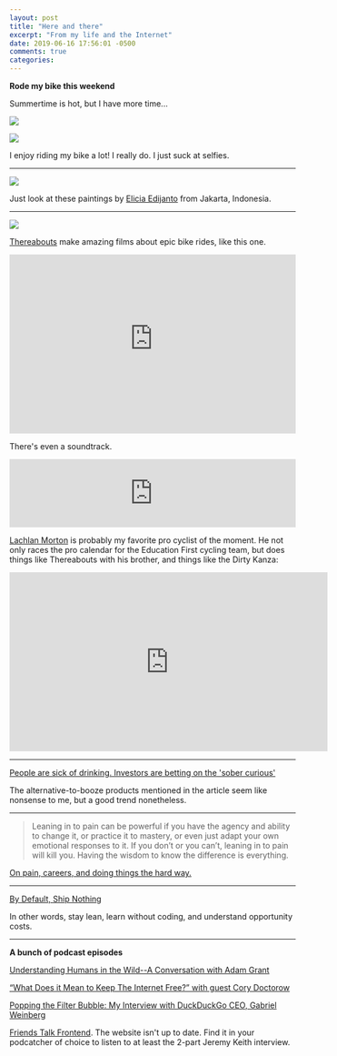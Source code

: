 ```yaml
---
layout: post
title: "Here and there"
excerpt: "From my life and the Internet"
date: 2019-06-16 17:56:01 -0500
comments: true
categories: 
---
```


**Rode my bike this weekend**

Summertime is hot, but I have more time...

![]({{site.url}}/assets/2019/06/IMG_20190615_102239.jpg)

![]({{site.url}}/assets/2019/06/IMG_20190615_101934.jpg)

I enjoy riding my bike a lot! I really do. I just suck at selfies.

---

![]({{site.url}}/assets/2019/06/56ec6930239983.561a0da7eac3d.jpg)

Just look at these paintings by [Elicia Edijanto](https://www.behance.net/eliciaedijanto) from Jakarta, Indonesia.

---

![]({{site.url}}/assets/2019/06/untitled-6229-3.jpg)

[Thereabouts](http://www.thereabouts.com.au/) make amazing films about epic bike rides, like this one.

<iframe width="100%" height="315" src="https://www.youtube-nocookie.com/embed/XuLfbKwcJ6Y" frameborder="0" allow="accelerometer; autoplay; encrypted-media; gyroscope; picture-in-picture" allowfullscreen></iframe>

There's even a soundtrack.

<iframe style="border: 0; width: 100%; height: 120px;" src="https://bandcamp.com/EmbeddedPlayer/album=727248940/size=large/bgcol=ffffff/linkcol=0687f5/tracklist=false/artwork=small/transparent=true/" seamless><a href="http://boxworkmusic.com/album/outskirts-the-shadow-of-the-east-original-soundtrack">Outskirts: The Shadow of the East (Original Soundtrack) by Builder&#39;s Tea</a></iframe>

[Lachlan Morton](https://www.instagram.com/LachlanMorton/) is probably my favorite pro cyclist of the moment. He not only races the pro calendar for the Education First cycling team, but does things like Thereabouts with his brother, and things like the Dirty Kanza:

<iframe width="560" height="315" src="https://www.youtube-nocookie.com/embed/7MJFHWd3XcY" frameborder="0" allow="accelerometer; autoplay; encrypted-media; gyroscope; picture-in-picture" allowfullscreen></iframe>

---

[People are sick of drinking. Investors are betting on the 'sober curious'](https://www.cnn.com/2019/06/08/tech/alcohol-alternative-sober-curious/index.html)

The alternative-to-booze products mentioned in the article seem like nonsense to me, but a good trend nonetheless.

---

>Leaning in to pain can be powerful if you have the agency and ability to change it, or practice it to mastery, or even just adapt your own emotional responses to it.  If you don’t or you can’t, leaning in to pain will kill you.  Having the wisdom to know the difference is everything.

[On pain, careers, and doing things the hard way.](https://charity.wtf/2019/04/30/on-pain-careers-and-doing-things-the-hard-way/)

---

[By Default, Ship Nothing](https://medium.com/@johnpcutler/by-default-ship-nothing-a5d651422aa3)

In other words, stay lean, learn without coding, and understand opportunity costs.

---

**A bunch of podcast episodes**

[Understanding Humans in the Wild--A Conversation with Adam Grant](https://samharris.org/podcasts/158-understanding-humans-wild/)

[“What Does it Mean to Keep The Internet Free?” with guest Cory Doctorow](https://philosophyinpubliclife.org/2019/05/13/4012/)

[Popping the Filter Bubble: My Interview with DuckDuckGo CEO, Gabriel Weinberg](https://fs.blog/gabriel-weinberg/)

[Friends Talk Frontend](https://friendstalkfrontend.com/). The website isn't up to date. Find it in your podcatcher of choice to listen to at least the 2-part Jeremy Keith interview.
